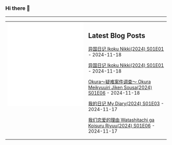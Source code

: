 ### Hi there 👋

<!--
**etng/etng** is a ✨ _special_ ✨ repository because its `README.md` (this file) appears on your GitHub profile.

Here are some ideas to get you started:

- 🔭 I’m currently working on ...
- 🌱 I’m currently learning ...
- 👯 I’m looking to collaborate on ...
- 🤔 I’m looking for help with ...
- 💬 Ask me about ...
- 📫 How to reach me: ...
- 😄 Pronouns: ...
- ⚡ Fun fact: ...
-->


---

<table>
<tr>
<td valign="top" width="50%">
<img src="metrics.svg" alt="Metric" />
</td>
<td valign="top" width="50%">

## Latest Blog Posts
<!-- blog start -->
[异国日记 Ikoku Nikki(2024) S01E01](http://www.fanxinzhui.com/rr/2598#S01E01) - 2024-11-18

[异国日记 Ikoku Nikki(2024) S01E01](http://www.fanxinzhui.com/rr/2598#S01E01) - 2024-11-18

[Okura～疑难案件调查～ Okura Meikyuuiri Jiken Sousa(2024) S01E06](http://www.fanxinzhui.com/rr/2591#S01E06) - 2024-11-18

[我的日记 My Diary(2024) S01E03](http://www.fanxinzhui.com/rr/2595#S01E03) - 2024-11-17

[我们恋爱的理由 Watashitachi ga Koisuru Riyuu(2024) S01E06](http://www.fanxinzhui.com/rr/2592#S01E06) - 2024-11-17
<!-- blog end -->

</td></tr></table>

